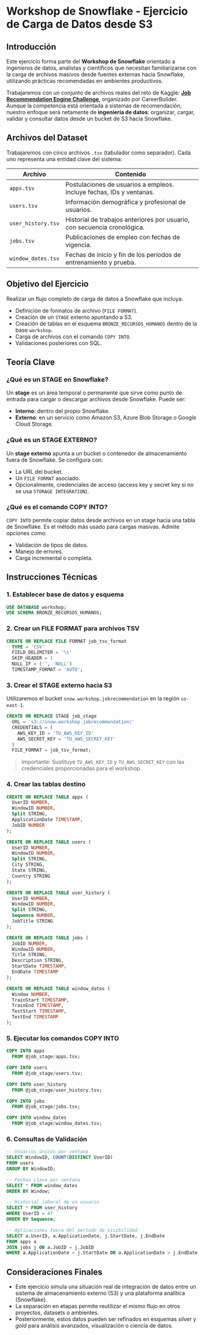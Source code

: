 
# Workshop de Snowflake - Ejercicio de Carga de Datos desde S3

## Introducción

Este ejercicio forma parte del **Workshop de Snowflake** orientado a ingenieros de datos, analistas y científicos que necesitan familiarizarse con la carga de archivos masivos desde fuentes externas hacia Snowflake, utilizando prácticas recomendadas en ambientes productivos.

Trabajaremos con un conjunto de archivos reales del reto de Kaggle: [**Job Recommendation Engine Challenge**](https://www.kaggle.com/competitions/job-recommendation/overview), organizado por CareerBuilder. Aunque la competencia está orientada a sistemas de recomendación, nuestro enfoque será netamente de **ingeniería de datos**: organizar, cargar, validar y consultar datos desde un bucket de S3 hacia Snowflake.

## Archivos del Dataset

Trabajaremos con cinco archivos `.tsv` (tabulador como separador). Cada uno representa una entidad clave del sistema:

| Archivo | Contenido |
|--------|-----------|
| `apps.tsv` | Postulaciones de usuarios a empleos. Incluye fechas, IDs y ventanas. |
| `users.tsv` | Información demográfica y profesional de usuarios. |
| `user_history.tsv` | Historial de trabajos anteriores por usuario, con secuencia cronológica. |
| `jobs.tsv` | Publicaciones de empleo con fechas de vigencia. |
| `window_dates.tsv` | Fechas de inicio y fin de los períodos de entrenamiento y prueba. |

## Objetivo del Ejercicio

Realizar un flujo completo de carga de datos a Snowflake que incluya:

- Definición de formatos de archivo (`FILE FORMAT`).
- Creación de un `STAGE` externo apuntando a S3.
- Creación de tablas en el esquema `BRONZE_RECURSOS_HUMANOS` dentro de la base `workshop`.
- Carga de archivos con el comando `COPY INTO`.
- Validaciones posteriores con SQL.

## Teoría Clave

### ¿Qué es un STAGE en Snowflake?

Un **stage** es un área temporal o permanente que sirve como punto de entrada para cargar o descargar archivos desde Snowflake. Puede ser:

- **Interno**: dentro del propio Snowflake.
- **Externo**: en un servicio como Amazon S3, Azure Blob Storage o Google Cloud Storage.

### ¿Qué es un STAGE EXTERNO?

Un **stage externo** apunta a un bucket o contenedor de almacenamiento fuera de Snowflake. Se configura con:

- La URL del bucket.
- Un `FILE FORMAT` asociado.
- Opcionalmente, credenciales de acceso (access key y secret key si no se usa `STORAGE INTEGRATION`).

### ¿Qué es el comando COPY INTO?

`COPY INTO` permite copiar datos desde archivos en un stage hacia una tabla de Snowflake. Es el método más usado para cargas masivas. Admite opciones como:

- Validación de tipos de datos.
- Manejo de errores.
- Carga incremental o completa.

## Instrucciones Técnicas

### 1. Establecer base de datos y esquema

```sql
USE DATABASE workshop;
USE SCHEMA BRONZE_RECURSOS_HUMANOS;
```

### 2. Crear un FILE FORMAT para archivos TSV

```sql
CREATE OR REPLACE FILE FORMAT job_tsv_format
  TYPE = 'CSV'
  FIELD_DELIMITER = '\t'
  SKIP_HEADER = 1
  NULL_IF = ('', 'NULL')
  TIMESTAMP_FORMAT = 'AUTO';
```

### 3. Crear el STAGE externo hacia S3

Utilizaremos el bucket `snow.workshop.jobrecommendation` en la región `us-east-1`.

```sql
CREATE OR REPLACE STAGE job_stage
  URL = 's3://snow.workshop.jobrecommendation/'
  CREDENTIALS = (
    AWS_KEY_ID = 'TU_AWS_KEY_ID'
    AWS_SECRET_KEY = 'TU_AWS_SECRET_KEY'
  )
  FILE_FORMAT = job_tsv_format;
```

> Importante: Sustituye `TU_AWS_KEY_ID` y `TU_AWS_SECRET_KEY` con las credenciales proporcionadas para el workshop.

### 4. Crear las tablas destino

```sql
CREATE OR REPLACE TABLE apps (
  UserID NUMBER,
  WindowID NUMBER,
  Split STRING,
  ApplicationDate TIMESTAMP,
  JobID NUMBER
);

CREATE OR REPLACE TABLE users (
  UserID NUMBER,
  WindowID NUMBER,
  Split STRING,
  City STRING,
  State STRING,
  Country STRING
);

CREATE OR REPLACE TABLE user_history (
  UserID NUMBER,
  WindowID NUMBER,
  Split STRING,
  Sequence NUMBER,
  JobTitle STRING
);

CREATE OR REPLACE TABLE jobs (
  JobID NUMBER,
  WindowID NUMBER,
  Title STRING,
  Description STRING,
  StartDate TIMESTAMP,
  EndDate TIMESTAMP
);

CREATE OR REPLACE TABLE window_dates (
  Window NUMBER,
  TrainStart TIMESTAMP,
  TrainEnd TIMESTAMP,
  TestStart TIMESTAMP,
  TestEnd TIMESTAMP
);
```

### 5. Ejecutar los comandos COPY INTO

```sql
COPY INTO apps
  FROM @job_stage/apps.tsv;

COPY INTO users
  FROM @job_stage/users.tsv;

COPY INTO user_history
  FROM @job_stage/user_history.tsv;

COPY INTO jobs
  FROM @job_stage/jobs.tsv;

COPY INTO window_dates
  FROM @job_stage/window_dates.tsv;
```

### 6. Consultas de Validación

```sql
-- Usuarios únicos por ventana
SELECT WindowID, COUNT(DISTINCT UserID)
FROM users
GROUP BY WindowID;

-- Fechas clave por ventana
SELECT * FROM window_dates
ORDER BY Window;

-- Historial laboral de un usuario
SELECT * FROM user_history
WHERE UserID = 47
ORDER BY Sequence;

-- Aplicaciones fuera del período de visibilidad
SELECT a.UserID, a.ApplicationDate, j.StartDate, j.EndDate
FROM apps a
JOIN jobs j ON a.JobID = j.JobID
WHERE a.ApplicationDate < j.StartDate OR a.ApplicationDate > j.EndDate;
```

## Consideraciones Finales

- Este ejercicio simula una situación real de integración de datos entre un sistema de almacenamiento externo (S3) y una plataforma analítica (Snowflake).
- La separación en etapas permite reutilizar el mismo flujo en otros proyectos, datasets o ambientes.
- Posteriormente, estos datos pueden ser refinados en esquemas *silver* y *gold* para análisis avanzados, visualización o ciencia de datos.
